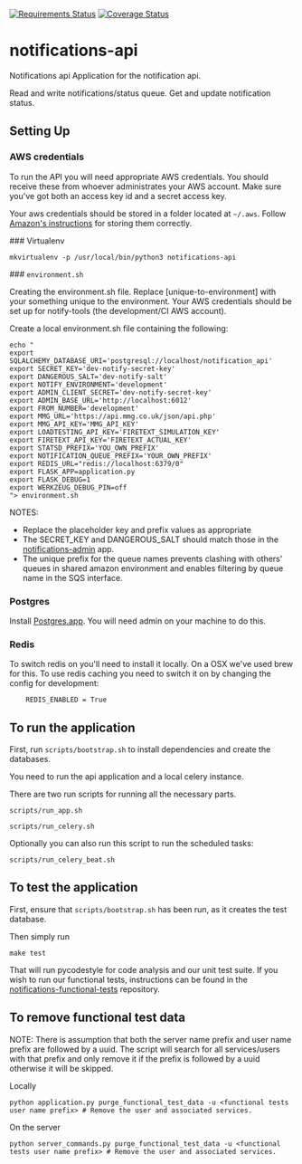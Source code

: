 [![Requirements Status](https://requires.io/github/alphagov/notifications-api/requirements.svg?branch=master)](https://requires.io/github/alphagov/notifications-api/requirements/?branch=master)
[![Coverage Status](https://coveralls.io/repos/alphagov/notifications-api/badge.svg?branch=master&service=github)](https://coveralls.io/github/alphagov/notifications-api?branch=master)

# notifications-api
Notifications api
Application for the notification api.

Read and write notifications/status queue.
Get and update notification status.

## Setting Up

### AWS credentials

To run the API you will need appropriate AWS credentials. You should receive these from whoever administrates your AWS account. Make sure you've got both an access key id and a secret access key.

Your aws credentials should be stored in a folder located at `~/.aws`. Follow [Amazon's instructions](http://docs.aws.amazon.com/cli/latest/userguide/cli-chap-getting-started.html#cli-config-files) for storing them correctly.

### Virtualenv

```
mkvirtualenv -p /usr/local/bin/python3 notifications-api
```

### `environment.sh`

Creating the environment.sh file. Replace [unique-to-environment] with your something unique to the environment. Your AWS credentials should be set up for notify-tools (the development/CI AWS account).

Create a local environment.sh file containing the following:

```
echo "
export SQLALCHEMY_DATABASE_URI='postgresql://localhost/notification_api'
export SECRET_KEY='dev-notify-secret-key'
export DANGEROUS_SALT='dev-notify-salt'
export NOTIFY_ENVIRONMENT='development'
export ADMIN_CLIENT_SECRET='dev-notify-secret-key'
export ADMIN_BASE_URL='http://localhost:6012'
export FROM_NUMBER='development'
export MMG_URL='https://api.mmg.co.uk/json/api.php'
export MMG_API_KEY='MMG_API_KEY'
export LOADTESTING_API_KEY='FIRETEXT_SIMULATION_KEY'
export FIRETEXT_API_KEY='FIRETEXT_ACTUAL_KEY'
export STATSD_PREFIX='YOU_OWN_PREFIX'
export NOTIFICATION_QUEUE_PREFIX='YOUR_OWN_PREFIX'
export REDIS_URL="redis://localhost:6379/0"
export FLASK_APP=application.py
export FLASK_DEBUG=1
export WERKZEUG_DEBUG_PIN=off
"> environment.sh
```

NOTES:

 * Replace the placeholder key and prefix values as appropriate
 * The SECRET_KEY and DANGEROUS_SALT should match those in the [notifications-admin](https://github.com/alphagov/notifications-admin) app.
 * The  unique prefix for the queue names prevents clashing with others' queues in shared amazon environment and enables filtering by queue name in the SQS interface.

### Postgres

Install [Postgres.app](http://postgresapp.com/). You will need admin on your machine to do this.

### Redis

To switch redis on you'll need to install it locally. On a OSX we've used brew for this. To use redis caching you need to switch it on by changing the config for development:

        REDIS_ENABLED = True


##  To run the application

First, run `scripts/bootstrap.sh` to install dependencies and create the databases.

You need to run the api application and a local celery instance.

There are two run scripts for running all the necessary parts.

```
scripts/run_app.sh
```

```
scripts/run_celery.sh
```

Optionally you can also run this script to run the scheduled tasks:

```
scripts/run_celery_beat.sh
```


##  To test the application

First, ensure that `scripts/bootstrap.sh` has been run, as it creates the test database.

Then simply run

```
make test
```

That will run pycodestyle for code analysis and our unit test suite. If you wish to run our functional tests, instructions can be found in the
[notifications-functional-tests](https://github.com/alphagov/notifications-functional-tests) repository.



## To remove functional test data

NOTE: There is assumption that both the server name prefix and user name prefix are followed by a uuid.
The script will search for all services/users with that prefix and only remove it if the prefix is followed by a uuid otherwise it will be skipped.

Locally
```
python application.py purge_functional_test_data -u <functional tests user name prefix> # Remove the user and associated services.
```

On the server
```
python server_commands.py purge_functional_test_data -u <functional tests user name prefix> # Remove the user and associated services.
```
